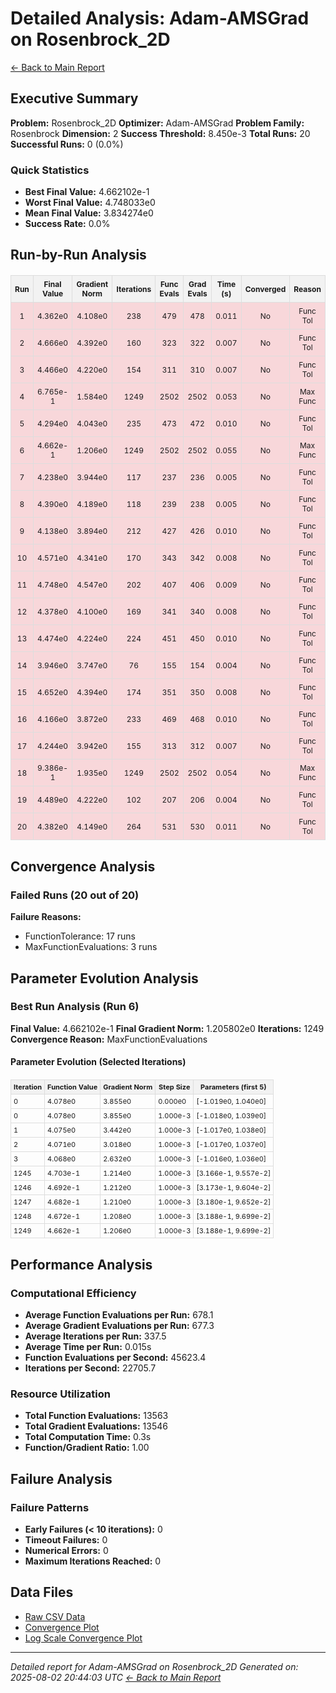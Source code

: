 # Detailed Analysis: Adam-AMSGrad on Rosenbrock_2D
[← Back to Main Report](benchmark_report.md)
## Executive Summary
**Problem:** Rosenbrock_2D
**Optimizer:** Adam-AMSGrad
**Problem Family:** Rosenbrock
**Dimension:** 2
**Success Threshold:** 8.450e-3
**Total Runs:** 20
**Successful Runs:** 0 (0.0%)

### Quick Statistics
* **Best Final Value:** 4.662102e-1
* **Worst Final Value:** 4.748033e0
* **Mean Final Value:** 3.834274e0
* **Success Rate:** 0.0%


## Run-by-Run Analysis
<table style="border-collapse: collapse; width: 100%; margin: 20px 0; font-size: 12px;">
<tr style="background-color: #f2f2f2;">
<th style="border: 1px solid #ddd; padding: 6px; text-align: center;">Run</th>
<th style="border: 1px solid #ddd; padding: 6px; text-align: center;">Final Value</th>
<th style="border: 1px solid #ddd; padding: 6px; text-align: center;">Gradient Norm</th>
<th style="border: 1px solid #ddd; padding: 6px; text-align: center;">Iterations</th>
<th style="border: 1px solid #ddd; padding: 6px; text-align: center;">Func Evals</th>
<th style="border: 1px solid #ddd; padding: 6px; text-align: center;">Grad Evals</th>
<th style="border: 1px solid #ddd; padding: 6px; text-align: center;">Time (s)</th>
<th style="border: 1px solid #ddd; padding: 6px; text-align: center;">Converged</th>
<th style="border: 1px solid #ddd; padding: 6px; text-align: center;">Reason</th>
</tr>
<tr style="background-color: #f8d7da;">
<td style="border: 1px solid #ddd; padding: 6px; text-align: center;">1</td>
<td style="border: 1px solid #ddd; padding: 6px; text-align: center;">4.362e0</td>
<td style="border: 1px solid #ddd; padding: 6px; text-align: center;">4.108e0</td>
<td style="border: 1px solid #ddd; padding: 6px; text-align: center;">238</td>
<td style="border: 1px solid #ddd; padding: 6px; text-align: center;">479</td>
<td style="border: 1px solid #ddd; padding: 6px; text-align: center;">478</td>
<td style="border: 1px solid #ddd; padding: 6px; text-align: center;">0.011</td>
<td style="border: 1px solid #ddd; padding: 6px; text-align: center;">No</td>
<td style="border: 1px solid #ddd; padding: 6px; text-align: center;">Func Tol</td>
</tr>
<tr style="background-color: #f8d7da;">
<td style="border: 1px solid #ddd; padding: 6px; text-align: center;">2</td>
<td style="border: 1px solid #ddd; padding: 6px; text-align: center;">4.666e0</td>
<td style="border: 1px solid #ddd; padding: 6px; text-align: center;">4.392e0</td>
<td style="border: 1px solid #ddd; padding: 6px; text-align: center;">160</td>
<td style="border: 1px solid #ddd; padding: 6px; text-align: center;">323</td>
<td style="border: 1px solid #ddd; padding: 6px; text-align: center;">322</td>
<td style="border: 1px solid #ddd; padding: 6px; text-align: center;">0.007</td>
<td style="border: 1px solid #ddd; padding: 6px; text-align: center;">No</td>
<td style="border: 1px solid #ddd; padding: 6px; text-align: center;">Func Tol</td>
</tr>
<tr style="background-color: #f8d7da;">
<td style="border: 1px solid #ddd; padding: 6px; text-align: center;">3</td>
<td style="border: 1px solid #ddd; padding: 6px; text-align: center;">4.466e0</td>
<td style="border: 1px solid #ddd; padding: 6px; text-align: center;">4.220e0</td>
<td style="border: 1px solid #ddd; padding: 6px; text-align: center;">154</td>
<td style="border: 1px solid #ddd; padding: 6px; text-align: center;">311</td>
<td style="border: 1px solid #ddd; padding: 6px; text-align: center;">310</td>
<td style="border: 1px solid #ddd; padding: 6px; text-align: center;">0.007</td>
<td style="border: 1px solid #ddd; padding: 6px; text-align: center;">No</td>
<td style="border: 1px solid #ddd; padding: 6px; text-align: center;">Func Tol</td>
</tr>
<tr style="background-color: #f8d7da;">
<td style="border: 1px solid #ddd; padding: 6px; text-align: center;">4</td>
<td style="border: 1px solid #ddd; padding: 6px; text-align: center;">6.765e-1</td>
<td style="border: 1px solid #ddd; padding: 6px; text-align: center;">1.584e0</td>
<td style="border: 1px solid #ddd; padding: 6px; text-align: center;">1249</td>
<td style="border: 1px solid #ddd; padding: 6px; text-align: center;">2502</td>
<td style="border: 1px solid #ddd; padding: 6px; text-align: center;">2502</td>
<td style="border: 1px solid #ddd; padding: 6px; text-align: center;">0.053</td>
<td style="border: 1px solid #ddd; padding: 6px; text-align: center;">No</td>
<td style="border: 1px solid #ddd; padding: 6px; text-align: center;">Max Func</td>
</tr>
<tr style="background-color: #f8d7da;">
<td style="border: 1px solid #ddd; padding: 6px; text-align: center;">5</td>
<td style="border: 1px solid #ddd; padding: 6px; text-align: center;">4.294e0</td>
<td style="border: 1px solid #ddd; padding: 6px; text-align: center;">4.043e0</td>
<td style="border: 1px solid #ddd; padding: 6px; text-align: center;">235</td>
<td style="border: 1px solid #ddd; padding: 6px; text-align: center;">473</td>
<td style="border: 1px solid #ddd; padding: 6px; text-align: center;">472</td>
<td style="border: 1px solid #ddd; padding: 6px; text-align: center;">0.010</td>
<td style="border: 1px solid #ddd; padding: 6px; text-align: center;">No</td>
<td style="border: 1px solid #ddd; padding: 6px; text-align: center;">Func Tol</td>
</tr>
<tr style="background-color: #f8d7da;">
<td style="border: 1px solid #ddd; padding: 6px; text-align: center;">6</td>
<td style="border: 1px solid #ddd; padding: 6px; text-align: center;">4.662e-1</td>
<td style="border: 1px solid #ddd; padding: 6px; text-align: center;">1.206e0</td>
<td style="border: 1px solid #ddd; padding: 6px; text-align: center;">1249</td>
<td style="border: 1px solid #ddd; padding: 6px; text-align: center;">2502</td>
<td style="border: 1px solid #ddd; padding: 6px; text-align: center;">2502</td>
<td style="border: 1px solid #ddd; padding: 6px; text-align: center;">0.055</td>
<td style="border: 1px solid #ddd; padding: 6px; text-align: center;">No</td>
<td style="border: 1px solid #ddd; padding: 6px; text-align: center;">Max Func</td>
</tr>
<tr style="background-color: #f8d7da;">
<td style="border: 1px solid #ddd; padding: 6px; text-align: center;">7</td>
<td style="border: 1px solid #ddd; padding: 6px; text-align: center;">4.238e0</td>
<td style="border: 1px solid #ddd; padding: 6px; text-align: center;">3.944e0</td>
<td style="border: 1px solid #ddd; padding: 6px; text-align: center;">117</td>
<td style="border: 1px solid #ddd; padding: 6px; text-align: center;">237</td>
<td style="border: 1px solid #ddd; padding: 6px; text-align: center;">236</td>
<td style="border: 1px solid #ddd; padding: 6px; text-align: center;">0.005</td>
<td style="border: 1px solid #ddd; padding: 6px; text-align: center;">No</td>
<td style="border: 1px solid #ddd; padding: 6px; text-align: center;">Func Tol</td>
</tr>
<tr style="background-color: #f8d7da;">
<td style="border: 1px solid #ddd; padding: 6px; text-align: center;">8</td>
<td style="border: 1px solid #ddd; padding: 6px; text-align: center;">4.390e0</td>
<td style="border: 1px solid #ddd; padding: 6px; text-align: center;">4.189e0</td>
<td style="border: 1px solid #ddd; padding: 6px; text-align: center;">118</td>
<td style="border: 1px solid #ddd; padding: 6px; text-align: center;">239</td>
<td style="border: 1px solid #ddd; padding: 6px; text-align: center;">238</td>
<td style="border: 1px solid #ddd; padding: 6px; text-align: center;">0.005</td>
<td style="border: 1px solid #ddd; padding: 6px; text-align: center;">No</td>
<td style="border: 1px solid #ddd; padding: 6px; text-align: center;">Func Tol</td>
</tr>
<tr style="background-color: #f8d7da;">
<td style="border: 1px solid #ddd; padding: 6px; text-align: center;">9</td>
<td style="border: 1px solid #ddd; padding: 6px; text-align: center;">4.138e0</td>
<td style="border: 1px solid #ddd; padding: 6px; text-align: center;">3.894e0</td>
<td style="border: 1px solid #ddd; padding: 6px; text-align: center;">212</td>
<td style="border: 1px solid #ddd; padding: 6px; text-align: center;">427</td>
<td style="border: 1px solid #ddd; padding: 6px; text-align: center;">426</td>
<td style="border: 1px solid #ddd; padding: 6px; text-align: center;">0.010</td>
<td style="border: 1px solid #ddd; padding: 6px; text-align: center;">No</td>
<td style="border: 1px solid #ddd; padding: 6px; text-align: center;">Func Tol</td>
</tr>
<tr style="background-color: #f8d7da;">
<td style="border: 1px solid #ddd; padding: 6px; text-align: center;">10</td>
<td style="border: 1px solid #ddd; padding: 6px; text-align: center;">4.571e0</td>
<td style="border: 1px solid #ddd; padding: 6px; text-align: center;">4.341e0</td>
<td style="border: 1px solid #ddd; padding: 6px; text-align: center;">170</td>
<td style="border: 1px solid #ddd; padding: 6px; text-align: center;">343</td>
<td style="border: 1px solid #ddd; padding: 6px; text-align: center;">342</td>
<td style="border: 1px solid #ddd; padding: 6px; text-align: center;">0.008</td>
<td style="border: 1px solid #ddd; padding: 6px; text-align: center;">No</td>
<td style="border: 1px solid #ddd; padding: 6px; text-align: center;">Func Tol</td>
</tr>
<tr style="background-color: #f8d7da;">
<td style="border: 1px solid #ddd; padding: 6px; text-align: center;">11</td>
<td style="border: 1px solid #ddd; padding: 6px; text-align: center;">4.748e0</td>
<td style="border: 1px solid #ddd; padding: 6px; text-align: center;">4.547e0</td>
<td style="border: 1px solid #ddd; padding: 6px; text-align: center;">202</td>
<td style="border: 1px solid #ddd; padding: 6px; text-align: center;">407</td>
<td style="border: 1px solid #ddd; padding: 6px; text-align: center;">406</td>
<td style="border: 1px solid #ddd; padding: 6px; text-align: center;">0.009</td>
<td style="border: 1px solid #ddd; padding: 6px; text-align: center;">No</td>
<td style="border: 1px solid #ddd; padding: 6px; text-align: center;">Func Tol</td>
</tr>
<tr style="background-color: #f8d7da;">
<td style="border: 1px solid #ddd; padding: 6px; text-align: center;">12</td>
<td style="border: 1px solid #ddd; padding: 6px; text-align: center;">4.378e0</td>
<td style="border: 1px solid #ddd; padding: 6px; text-align: center;">4.100e0</td>
<td style="border: 1px solid #ddd; padding: 6px; text-align: center;">169</td>
<td style="border: 1px solid #ddd; padding: 6px; text-align: center;">341</td>
<td style="border: 1px solid #ddd; padding: 6px; text-align: center;">340</td>
<td style="border: 1px solid #ddd; padding: 6px; text-align: center;">0.008</td>
<td style="border: 1px solid #ddd; padding: 6px; text-align: center;">No</td>
<td style="border: 1px solid #ddd; padding: 6px; text-align: center;">Func Tol</td>
</tr>
<tr style="background-color: #f8d7da;">
<td style="border: 1px solid #ddd; padding: 6px; text-align: center;">13</td>
<td style="border: 1px solid #ddd; padding: 6px; text-align: center;">4.474e0</td>
<td style="border: 1px solid #ddd; padding: 6px; text-align: center;">4.224e0</td>
<td style="border: 1px solid #ddd; padding: 6px; text-align: center;">224</td>
<td style="border: 1px solid #ddd; padding: 6px; text-align: center;">451</td>
<td style="border: 1px solid #ddd; padding: 6px; text-align: center;">450</td>
<td style="border: 1px solid #ddd; padding: 6px; text-align: center;">0.010</td>
<td style="border: 1px solid #ddd; padding: 6px; text-align: center;">No</td>
<td style="border: 1px solid #ddd; padding: 6px; text-align: center;">Func Tol</td>
</tr>
<tr style="background-color: #f8d7da;">
<td style="border: 1px solid #ddd; padding: 6px; text-align: center;">14</td>
<td style="border: 1px solid #ddd; padding: 6px; text-align: center;">3.946e0</td>
<td style="border: 1px solid #ddd; padding: 6px; text-align: center;">3.747e0</td>
<td style="border: 1px solid #ddd; padding: 6px; text-align: center;">76</td>
<td style="border: 1px solid #ddd; padding: 6px; text-align: center;">155</td>
<td style="border: 1px solid #ddd; padding: 6px; text-align: center;">154</td>
<td style="border: 1px solid #ddd; padding: 6px; text-align: center;">0.004</td>
<td style="border: 1px solid #ddd; padding: 6px; text-align: center;">No</td>
<td style="border: 1px solid #ddd; padding: 6px; text-align: center;">Func Tol</td>
</tr>
<tr style="background-color: #f8d7da;">
<td style="border: 1px solid #ddd; padding: 6px; text-align: center;">15</td>
<td style="border: 1px solid #ddd; padding: 6px; text-align: center;">4.652e0</td>
<td style="border: 1px solid #ddd; padding: 6px; text-align: center;">4.394e0</td>
<td style="border: 1px solid #ddd; padding: 6px; text-align: center;">174</td>
<td style="border: 1px solid #ddd; padding: 6px; text-align: center;">351</td>
<td style="border: 1px solid #ddd; padding: 6px; text-align: center;">350</td>
<td style="border: 1px solid #ddd; padding: 6px; text-align: center;">0.008</td>
<td style="border: 1px solid #ddd; padding: 6px; text-align: center;">No</td>
<td style="border: 1px solid #ddd; padding: 6px; text-align: center;">Func Tol</td>
</tr>
<tr style="background-color: #f8d7da;">
<td style="border: 1px solid #ddd; padding: 6px; text-align: center;">16</td>
<td style="border: 1px solid #ddd; padding: 6px; text-align: center;">4.166e0</td>
<td style="border: 1px solid #ddd; padding: 6px; text-align: center;">3.872e0</td>
<td style="border: 1px solid #ddd; padding: 6px; text-align: center;">233</td>
<td style="border: 1px solid #ddd; padding: 6px; text-align: center;">469</td>
<td style="border: 1px solid #ddd; padding: 6px; text-align: center;">468</td>
<td style="border: 1px solid #ddd; padding: 6px; text-align: center;">0.010</td>
<td style="border: 1px solid #ddd; padding: 6px; text-align: center;">No</td>
<td style="border: 1px solid #ddd; padding: 6px; text-align: center;">Func Tol</td>
</tr>
<tr style="background-color: #f8d7da;">
<td style="border: 1px solid #ddd; padding: 6px; text-align: center;">17</td>
<td style="border: 1px solid #ddd; padding: 6px; text-align: center;">4.244e0</td>
<td style="border: 1px solid #ddd; padding: 6px; text-align: center;">3.942e0</td>
<td style="border: 1px solid #ddd; padding: 6px; text-align: center;">155</td>
<td style="border: 1px solid #ddd; padding: 6px; text-align: center;">313</td>
<td style="border: 1px solid #ddd; padding: 6px; text-align: center;">312</td>
<td style="border: 1px solid #ddd; padding: 6px; text-align: center;">0.007</td>
<td style="border: 1px solid #ddd; padding: 6px; text-align: center;">No</td>
<td style="border: 1px solid #ddd; padding: 6px; text-align: center;">Func Tol</td>
</tr>
<tr style="background-color: #f8d7da;">
<td style="border: 1px solid #ddd; padding: 6px; text-align: center;">18</td>
<td style="border: 1px solid #ddd; padding: 6px; text-align: center;">9.386e-1</td>
<td style="border: 1px solid #ddd; padding: 6px; text-align: center;">1.935e0</td>
<td style="border: 1px solid #ddd; padding: 6px; text-align: center;">1249</td>
<td style="border: 1px solid #ddd; padding: 6px; text-align: center;">2502</td>
<td style="border: 1px solid #ddd; padding: 6px; text-align: center;">2502</td>
<td style="border: 1px solid #ddd; padding: 6px; text-align: center;">0.054</td>
<td style="border: 1px solid #ddd; padding: 6px; text-align: center;">No</td>
<td style="border: 1px solid #ddd; padding: 6px; text-align: center;">Max Func</td>
</tr>
<tr style="background-color: #f8d7da;">
<td style="border: 1px solid #ddd; padding: 6px; text-align: center;">19</td>
<td style="border: 1px solid #ddd; padding: 6px; text-align: center;">4.489e0</td>
<td style="border: 1px solid #ddd; padding: 6px; text-align: center;">4.222e0</td>
<td style="border: 1px solid #ddd; padding: 6px; text-align: center;">102</td>
<td style="border: 1px solid #ddd; padding: 6px; text-align: center;">207</td>
<td style="border: 1px solid #ddd; padding: 6px; text-align: center;">206</td>
<td style="border: 1px solid #ddd; padding: 6px; text-align: center;">0.004</td>
<td style="border: 1px solid #ddd; padding: 6px; text-align: center;">No</td>
<td style="border: 1px solid #ddd; padding: 6px; text-align: center;">Func Tol</td>
</tr>
<tr style="background-color: #f8d7da;">
<td style="border: 1px solid #ddd; padding: 6px; text-align: center;">20</td>
<td style="border: 1px solid #ddd; padding: 6px; text-align: center;">4.382e0</td>
<td style="border: 1px solid #ddd; padding: 6px; text-align: center;">4.149e0</td>
<td style="border: 1px solid #ddd; padding: 6px; text-align: center;">264</td>
<td style="border: 1px solid #ddd; padding: 6px; text-align: center;">531</td>
<td style="border: 1px solid #ddd; padding: 6px; text-align: center;">530</td>
<td style="border: 1px solid #ddd; padding: 6px; text-align: center;">0.011</td>
<td style="border: 1px solid #ddd; padding: 6px; text-align: center;">No</td>
<td style="border: 1px solid #ddd; padding: 6px; text-align: center;">Func Tol</td>
</tr>
</table>

## Convergence Analysis

### Failed Runs (20 out of 20)

**Failure Reasons:**
- FunctionTolerance: 17 runs
- MaxFunctionEvaluations: 3 runs

## Parameter Evolution Analysis

### Best Run Analysis (Run 6)
**Final Value:** 4.662102e-1
**Final Gradient Norm:** 1.205802e0
**Iterations:** 1249
**Convergence Reason:** MaxFunctionEvaluations

#### Parameter Evolution (Selected Iterations)

<table style="border-collapse: collapse; width: 100%; margin: 20px 0; font-size: 11px;">
<tr style="background-color: #f2f2f2;">
<th style="border: 1px solid #ddd; padding: 4px;">Iteration</th>
<th style="border: 1px solid #ddd; padding: 4px;">Function Value</th>
<th style="border: 1px solid #ddd; padding: 4px;">Gradient Norm</th>
<th style="border: 1px solid #ddd; padding: 4px;">Step Size</th>
<th style="border: 1px solid #ddd; padding: 4px;">Parameters (first 5)</th>
</tr>
<tr><td style="border: 1px solid #ddd; padding: 4px;">0</td><td style="border: 1px solid #ddd; padding: 4px;">4.078e0</td><td style="border: 1px solid #ddd; padding: 4px;">3.855e0</td><td style="border: 1px solid #ddd; padding: 4px;">0.000e0</td><td style="border: 1px solid #ddd; padding: 4px;">[-1.019e0, 1.040e0]</td></tr>
<tr><td style="border: 1px solid #ddd; padding: 4px;">0</td><td style="border: 1px solid #ddd; padding: 4px;">4.078e0</td><td style="border: 1px solid #ddd; padding: 4px;">3.855e0</td><td style="border: 1px solid #ddd; padding: 4px;">1.000e-3</td><td style="border: 1px solid #ddd; padding: 4px;">[-1.018e0, 1.039e0]</td></tr>
<tr><td style="border: 1px solid #ddd; padding: 4px;">1</td><td style="border: 1px solid #ddd; padding: 4px;">4.075e0</td><td style="border: 1px solid #ddd; padding: 4px;">3.442e0</td><td style="border: 1px solid #ddd; padding: 4px;">1.000e-3</td><td style="border: 1px solid #ddd; padding: 4px;">[-1.017e0, 1.038e0]</td></tr>
<tr><td style="border: 1px solid #ddd; padding: 4px;">2</td><td style="border: 1px solid #ddd; padding: 4px;">4.071e0</td><td style="border: 1px solid #ddd; padding: 4px;">3.018e0</td><td style="border: 1px solid #ddd; padding: 4px;">1.000e-3</td><td style="border: 1px solid #ddd; padding: 4px;">[-1.017e0, 1.037e0]</td></tr>
<tr><td style="border: 1px solid #ddd; padding: 4px;">3</td><td style="border: 1px solid #ddd; padding: 4px;">4.068e0</td><td style="border: 1px solid #ddd; padding: 4px;">2.632e0</td><td style="border: 1px solid #ddd; padding: 4px;">1.000e-3</td><td style="border: 1px solid #ddd; padding: 4px;">[-1.016e0, 1.036e0]</td></tr>
<tr><td style="border: 1px solid #ddd; padding: 4px;">1245</td><td style="border: 1px solid #ddd; padding: 4px;">4.703e-1</td><td style="border: 1px solid #ddd; padding: 4px;">1.214e0</td><td style="border: 1px solid #ddd; padding: 4px;">1.000e-3</td><td style="border: 1px solid #ddd; padding: 4px;">[3.166e-1, 9.557e-2]</td></tr>
<tr><td style="border: 1px solid #ddd; padding: 4px;">1246</td><td style="border: 1px solid #ddd; padding: 4px;">4.692e-1</td><td style="border: 1px solid #ddd; padding: 4px;">1.212e0</td><td style="border: 1px solid #ddd; padding: 4px;">1.000e-3</td><td style="border: 1px solid #ddd; padding: 4px;">[3.173e-1, 9.604e-2]</td></tr>
<tr><td style="border: 1px solid #ddd; padding: 4px;">1247</td><td style="border: 1px solid #ddd; padding: 4px;">4.682e-1</td><td style="border: 1px solid #ddd; padding: 4px;">1.210e0</td><td style="border: 1px solid #ddd; padding: 4px;">1.000e-3</td><td style="border: 1px solid #ddd; padding: 4px;">[3.180e-1, 9.652e-2]</td></tr>
<tr><td style="border: 1px solid #ddd; padding: 4px;">1248</td><td style="border: 1px solid #ddd; padding: 4px;">4.672e-1</td><td style="border: 1px solid #ddd; padding: 4px;">1.208e0</td><td style="border: 1px solid #ddd; padding: 4px;">1.000e-3</td><td style="border: 1px solid #ddd; padding: 4px;">[3.188e-1, 9.699e-2]</td></tr>
<tr><td style="border: 1px solid #ddd; padding: 4px;">1249</td><td style="border: 1px solid #ddd; padding: 4px;">4.662e-1</td><td style="border: 1px solid #ddd; padding: 4px;">1.206e0</td><td style="border: 1px solid #ddd; padding: 4px;">1.000e-3</td><td style="border: 1px solid #ddd; padding: 4px;">[3.188e-1, 9.699e-2]</td></tr>
</table>

## Performance Analysis

### Computational Efficiency
- **Average Function Evaluations per Run:** 678.1
- **Average Gradient Evaluations per Run:** 677.3
- **Average Iterations per Run:** 337.5
- **Average Time per Run:** 0.015s
- **Function Evaluations per Second:** 45623.4
- **Iterations per Second:** 22705.7
### Resource Utilization
- **Total Function Evaluations:** 13563
- **Total Gradient Evaluations:** 13546
- **Total Computation Time:** 0.3s
- **Function/Gradient Ratio:** 1.00
## Failure Analysis

### Failure Patterns
- **Early Failures (< 10 iterations):** 0
- **Timeout Failures:** 0
- **Numerical Errors:** 0
- **Maximum Iterations Reached:** 0


## Data Files
* [Raw CSV Data](../data/problems/Rosenbrock_2D_results.csv)
* [Convergence Plot](../plots/Rosenbrock_2D.png)
* [Log Scale Convergence Plot](../plots/Rosenbrock_2D_log.png)


---
*Detailed report for Adam-AMSGrad on Rosenbrock_2D*
*Generated on: 2025-08-02 20:44:03 UTC*
*[← Back to Main Report](../benchmark_report.md)*
